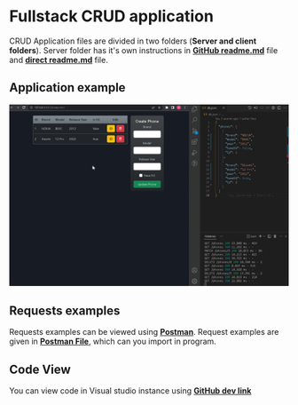 # __Fullstack CRUD application__


CRUD Application files are divided in two folders (__Server and client folders__). Server folder has it's own instructions in [__GitHub readme.md__](https://github.com/Domis777/JS-DOM/blob/master/Client/readme.md) file and [__direct readme.md__](client/readme.md) file.


## __Application example__


![](fs-CRUD-App-D.Sumskus.gif)

## __Requests examples__

Requests examples can be viewed using [__Postman__](https://www.postman.com/downloads/). Request examples are given in [__Postman File__](./Phones.postman_collection.json), which can you import in program.

## __Code View__

You can view code in Visual studio instance using [__GitHub dev link__](https://github.dev/Domis777/JS-DOM)